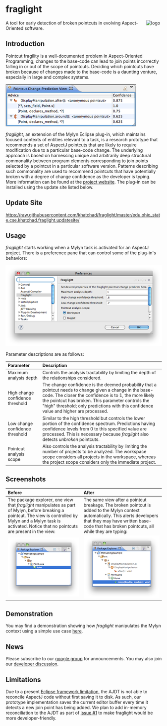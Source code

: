# fraglight

<img src="https://raw.githubusercontent.com/ponder-lab/fraglight/master/images/logo.png" width="10%" alt="logo" title="Logo" align="right" /> A tool for early detection of broken pointcuts in evolving Aspect-Oriented software.

## Introduction

Pointcut fragility is a well-documented problem in Aspect-Oriented Programming; changes to the base-code can lead to join points incorrectly falling in or out of the scope of pointcuts. Deciding which pointcuts have broken because of changes made to the base-code is a daunting venture, especially in large and complex systems.

![Change prediction screenshot](images/change_prediction_screenshot.png "Change prediction screenshot")

*fraglight*, an extension of the Mylyn Eclipse plug-in, which maintains focused contexts of entities relevant to a task, is a research prototype that recommends a set of AspectJ pointcuts that are likely to require modification due to a particular base-code change. The underlying approach is based on harnessing unique and arbitrarily deep structural commonality between program elements corresponding to join points selected by a pointcut in a particular software version. Patterns describing such commonality are used to recommend pointcuts that have potentially broken with a degree of change confidence as the developer is typing. More information can be found at the [project website](http://openlab.citytech.cuny.edu/pcp). The plug-in can be installed using the update site listed below.

## Update Site

https://raw.githubusercontent.com/khatchad/fraglight/master/edu.ohio_state.cse.khatchad.fraglight.updatesite/

## Usage

*fraglight* starts working when a Mylyn task is activated for an AspectJ project. There is a preference pane that can control some of the plug-in's behaviors:

![Preferences](images/preferences.png "Preferences")

Parameter descriptions are as follows:

| Parameter | Description |
|:-----------------------|:------------------------------------------------------------------------------------------|
| Maximum analysis depth | Controls the analysis tractability by limiting the depth of the relationships considered. |
| High change confidence threshold | The change confidence is the deemed probability that a pointcut needs to change given a change in the base-code. The closer the confidence is to 1, the more likely the pointcut has broken. This parameter controls the "high" threshold; only predictions with this confidence value and higher are processed. |
| Low change confidence threshold | Similar to the high threshold but controls the lower portion of the confidence spectrum. Predictions having confidence levels from 0 to this specified value are processed. This is necessary because *fraglight* also detects _unbroken_ pointcuts. |
| Pointcut analysis scope | Also controls the analysis tractability by limiting the number of projects to be analyzed. The workspace scope considers all projects in the workspace, whereas the project scope considers only the immediate project. |

## Screenshots

| Before | After |
|:-------------------------------------------------------------------------------------------------------------------------------------------------------------------------------------------------------------------------|:----------------------------------------------------------------------------------------------------------------------------------------------------------------------------------------------------------------------------|
| The package explorer, one view that *fraglight* manipulates as part of Mylyn, before breaking a pointcut. The view is controlled by Mylyn and a Mylyn task is activated. Notice that no pointcuts are present in the view: | The same view after a pointcut breakage. The broken pointcut is added to the Mylyn context automatically. This alerts developers that they may have written base-code that has broken pointcuts, all while they are typing: |
| ![Before](images/before.png "Before")                                                              | ![After](images/after.png "After")                                                                   |

## Demonstration
You may find a demonstration showing how *fraglight* manipulates the Mylyn context using a simple use case [here](http://www.screencast.com/t/6LEmVUEpntm).

## News

Please subscribe to our [google group](http://groups.google.com/group/fraglight-announce) for announcements. You may also join our [developer discussion](http://groups.google.com/group/pointcut-change-prediction).

## Limitations

Due to a present [Eclipse framework limitation](https://bugs.eclipse.org/bugs/show_bug.cgi?id=310046), the AJDT is not able to reconcile AspectJ code without first saving it to disk. As such, our prototype implementation saves the current editor buffer every time it detects a new join point has being added. We plan to add in-memory reconciliation to the AJDT as part of [issue #1](https://github.com/khatchad/fraglight/issues/1) to make fraglight would be more developer-friendly.
